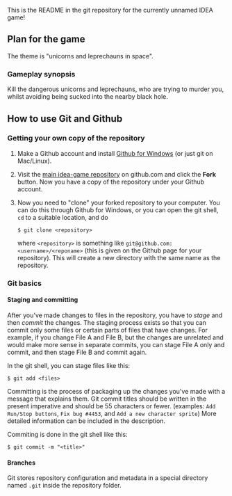 This is the README in the git repository for the currently unnamed IDEA
game!

## Plan for the game

The theme is "unicorns and leprechauns in space".

### Gameplay synopsis

Kill the dangerous unicorns and leprechauns, who are trying to murder
you, whilst avoiding being sucked into the nearby black hole.

## How to use Git and Github

### Getting your own copy of the repository

1.  Make a Github account and install [Github for Windows][2] (or just
    git on Mac/Linux).

2.  Visit the [main idea-game repository][3] on github.com and click the
    **Fork** button. Now you have a copy of the repository under your
    Github account.

3.  Now you need to "clone" your forked repository to your computer. You
    can do this through Github for Windows, or you can open the git
    shell, `cd` to a suitable location, and do

        $ git clone <repository>

    where `<repository>` is something like
    `git@github.com:<username>/<reponame>` (this is given on the Github
    page for your repository). This will create a new directory with the
    same name as the repository.

### Git basics

#### Staging and committing

After you've made changes to files in the repository, you have to
*stage* and then *commit* the changes.  The staging process exists so
that you can commit only some files or certain parts of files that have
changes. For example, if you change File A and File B, but the changes
are unrelated and would make more sense in separate commits, you can
stage File A only and commit, and then stage File B and commit again.

In the git shell, you can stage files like this:

    $ git add <files>

Committing is the process of packaging up the changes you've made with a
message that explains them. Git commit titles should be written in the
present imperative and should be 55 characters or fewer. (examples: `Add
Run/Stop buttons`, `Fix bug #4453`, and `Add a new character sprite`)
More detailed information can be included in the description.

Commiting is done in the git shell like this:

    $ git commit -m "<title>"

#### Branches

Git stores repository configuration and metadata in a special directory
named `.git` inside the repository folder.

[1]: https://github.com/
[2]: http://windows.github.com/
[3]: https://github.com/kalgynirae/idea-game
